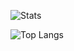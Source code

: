 ![Stats](https://github-readme-stats.vercel.app/api?username=dtcxzyw&show_icons=true&count_private=true&theme=dark)

![Top Langs](https://github-readme-stats.vercel.app/api/top-langs/?username=dtcxzyw&layout=compact&hide=llvm,cmake,yacc,css,dockerfile,shell,tex,makefile,roff,html,m4,objective-c,objective-c%2B%2B&theme=dark)

